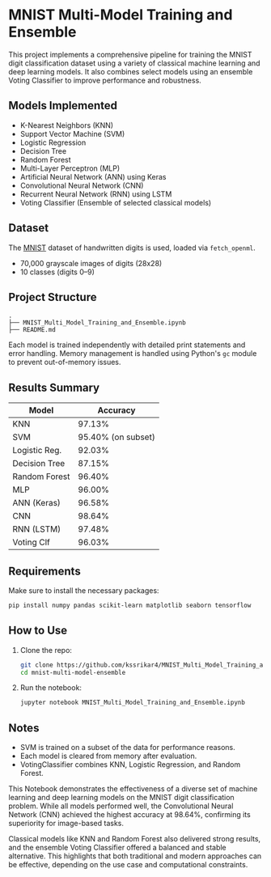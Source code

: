 # MNIST Multi-Model Training and Ensemble

This project implements a comprehensive pipeline for training the MNIST digit classification dataset using a variety of classical machine learning and deep learning models. It also combines select models using an ensemble Voting Classifier to improve performance and robustness.

## Models Implemented

- K-Nearest Neighbors (KNN)
- Support Vector Machine (SVM)
- Logistic Regression
- Decision Tree
- Random Forest
- Multi-Layer Perceptron (MLP)
- Artificial Neural Network (ANN) using Keras
- Convolutional Neural Network (CNN)
- Recurrent Neural Network (RNN) using LSTM
- Voting Classifier (Ensemble of selected classical models)

## Dataset

The [MNIST](https://en.wikipedia.org/wiki/MNIST_database) dataset of handwritten digits is used, loaded via `fetch_openml`.

- 70,000 grayscale images of digits (28x28)
- 10 classes (digits 0–9)

## Project Structure

```
.
├── MNIST_Multi_Model_Training_and_Ensemble.ipynb
├── README.md
```

Each model is trained independently with detailed print statements and error handling. Memory management is handled using Python's `gc` module to prevent out-of-memory issues.

## Results Summary

| Model           | Accuracy     |
|----------------|--------------|
| KNN            | 97.13%       |
| SVM            | 95.40% (on subset) |
| Logistic Reg.  | 92.03%       |
| Decision Tree  | 87.15%       |
| Random Forest  | 96.40%       |
| MLP            | 96.00%       |
| ANN (Keras)    | 96.58%       |
| CNN            | 98.64%       |
| RNN (LSTM)     | 97.48%       |
| Voting Clf     | 96.03%       |

## Requirements

Make sure to install the necessary packages:

```bash
pip install numpy pandas scikit-learn matplotlib seaborn tensorflow
```

## How to Use

1. Clone the repo:
    ```bash
    git clone https://github.com/kssrikar4/MNIST_Multi_Model_Training_and_Ensemble.git
    cd mnist-multi-model-ensemble
    ```

2. Run the notebook:
    ```bash
    jupyter notebook MNIST_Multi_Model_Training_and_Ensemble.ipynb
    ```

## Notes

- SVM is trained on a subset of the data for performance reasons.
- Each model is cleared from memory after evaluation.
- VotingClassifier combines KNN, Logistic Regression, and Random Forest.


This Notebook demonstrates the effectiveness of a diverse set of machine learning and deep learning models on the MNIST digit classification problem. While all models performed well, the Convolutional Neural Network (CNN) achieved the highest accuracy at 98.64%, confirming its superiority for image-based tasks.

Classical models like KNN and Random Forest also delivered strong results, and the ensemble Voting Classifier offered a balanced and stable alternative. This highlights that both traditional and modern approaches can be effective, depending on the use case and computational constraints.

